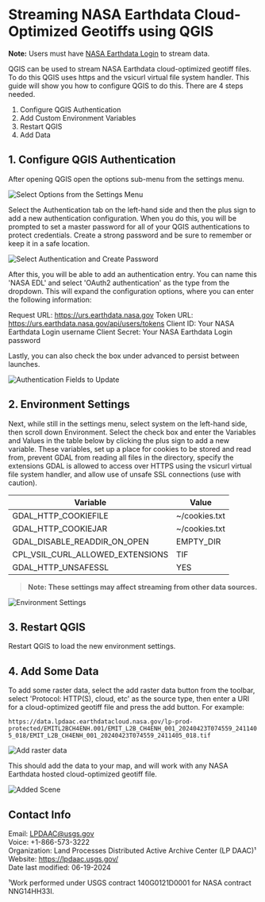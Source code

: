 # Streaming NASA Earthdata Cloud-Optimized Geotiffs using QGIS

**Note:** Users must have [NASA Earthdata Login](https://urs.earthdata.nasa.gov/home) to stream data.

QGIS can be used to stream NASA Earthdata cloud-optimized geotiff files. To do this QGIS uses https and the vsicurl virtual file system handler. This guide will show you how to configure QGIS to do this. There are 4 steps needed.

1. Configure QGIS Authentication
2. Add Custom Environment Variables
3. Restart QGIS
4. Add Data

## 1. Configure QGIS Authentication

After opening QGIS open the options sub-menu from the settings menu.

![Select Options from the Settings Menu](../img/settings-options.png)

Select the Authentication tab on the left-hand side and then the plus sign to add a new authentication configuration. When you do this, you will be prompted to set a master password for all of your QGIS authentications to protect credentials. Create a strong password and be sure to remember or keep it in a safe location.

![Select Authentication and Create Password](../img/authentication.png)

After this, you will be able to add an authentication entry. You can name this 'NASA EDL' and select 'OAuth2 authentication' as the type from the dropdown. This will expand the configuration options, where you can enter the following information:

Request URL: <https://urs.earthdata.nasa.gov>
Token URL: <https://urs.earthdata.nasa.gov/api/users/tokens>
Client ID: Your NASA Earthdata Login username
Client Secret: Your NASA Earthdata Login password

Lastly, you can also check the box under advanced to persist between launches.

![Authentication Fields to Update](../img/authentication_fields.png)

## 2. Environment Settings

Next, while still in the settings menu, select system on the left-hand side, then scroll down Environment. Select the check box and enter the Variables and Values in the table below by clicking the plus sign to add a new variable. These variables, set up a place for cookies to be stored and read from, prevent GDAL from reading all files in the directory, specify the extensions GDAL is allowed to access over HTTPS using the vsicurl virtual file system handler, and allow use of unsafe SSL connections (use with caution).

|Variable|Value|
| ----------- | ----------- |
|GDAL_HTTP_COOKIEFILE|~/cookies.txt|
|GDAL_HTTP_COOKIEJAR|~/cookies.txt|
|GDAL_DISABLE_READDIR_ON_OPEN|EMPTY_DIR|
|CPL_VSIL_CURL_ALLOWED_EXTENSIONS|TIF|
|GDAL_HTTP_UNSAFESSL|YES|

> **Note: These settings may affect streaming from other data sources.**

![Environment Settings](../img/environment_settings.png)

## 3. Restart QGIS

Restart QGIS to load the new environment settings.

## 4. Add Some Data

To add some raster data, select the add raster data button from the toolbar, select 'Protocol: HTTP(S), cloud, etc' as the source type, then enter a URI for a cloud-optimized geotiff file and press the add button. For example:

`https://data.lpdaac.earthdatacloud.nasa.gov/lp-prod-protected/EMITL2BCH4ENH.001/EMIT_L2B_CH4ENH_001_20240423T074559_2411405_018/EMIT_L2B_CH4ENH_001_20240423T074559_2411405_018.tif`

![Add raster data](../img/add_data.png)

This should add the data to your map, and will work with any NASA Earthdata hosted cloud-optimized geotiff file.

![Added Scene](../img/example_scene.png)

## Contact Info  

Email: <LPDAAC@usgs.gov>  
Voice: +1-866-573-3222  
Organization: Land Processes Distributed Active Archive Center (LP DAAC)¹  
Website: <https://lpdaac.usgs.gov/>  
Date last modified: 06-19-2024  

¹Work performed under USGS contract 140G0121D0001 for NASA contract NNG14HH33I.  

